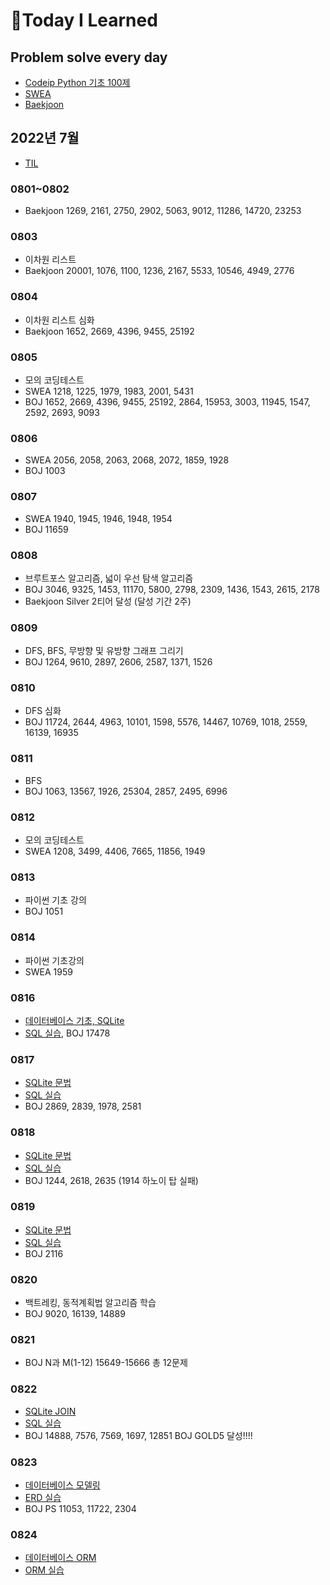 # 📖Today I Learned

## Problem solve every day
* [Codeip Python 기초 100제](./Python_codeup/README.md)
* [SWEA](./SWEA/README.md)
* [Baekjoon](./Baekjoon/README.md)

## 2022년 7월
* [TIL](./202207TIL.md)

### 0801~0802
* Baekjoon 1269, 2161, 2750, 2902, 5063, 9012, 11286, 14720, 23253

### 0803
* 이차원 리스트
* Baekjoon 20001, 1076, 1100, 1236, 2167, 5533, 10546, 4949, 2776

### 0804
* 이차원 리스트 심화
* Baekjoon 1652, 2669, 4396, 9455, 25192

### 0805
* 모의 코딩테스트
* SWEA 1218, 1225, 1979, 1983, 2001, 5431
* BOJ 1652, 2669, 4396, 9455, 25192, 2864, 15953, 3003, 11945, 1547, 2592, 2693, 9093

### 0806
* SWEA 2056, 2058, 2063, 2068, 2072, 1859, 1928
* BOJ 1003

### 0807
* SWEA 1940, 1945, 1946, 1948, 1954
* BOJ 11659 

### 0808
* 브루트포스 알고리즘, 넓이 우선 탐색 알고리즘
* BOJ 3046, 9325, 1453, 11170, 5800, 2798, 2309, 1436, 1543, 2615, 2178
* Baekjoon Silver 2티어 달성 (달성 기간 2주)

### 0809
* DFS, BFS, 무방향 및 유방향 그래프 그리기
* BOJ 1264, 9610, 2897, 2606, 2587, 1371, 1526

### 0810
* DFS 심화
* BOJ 11724, 2644, 4963, 10101, 1598, 5576, 14467, 10769, 1018, 2559, 16139, 16935

### 0811
* BFS
* BOJ 1063, 13567, 1926, 25304, 2857, 2495, 6996

### 0812
* 모의 코딩테스트
* SWEA 1208, 3499, 4406, 7665, 11856, 1949

### 0813
* 파이썬 기초 강의
* BOJ 1051

### 0814
* 파이썬 기초강의
* SWEA 1959

### 0816
* [데이터베이스 기초, SQLite](./수업내용/Database/DB_day1.md)
* [SQL 실습](./수업내용/Database/01실습.md), BOJ 17478

### 0817
* [SQLite 문법](./수업내용/Database/DB_day2.md)
* [SQL 실습](./수업내용/Database/02실습.md)
* BOJ 2869, 2839, 1978, 2581

### 0818
* [SQLite 문법](./수업내용/Database/DB_day3.md)
* [SQL 실습](./수업내용/Database/03실습.md)
* BOJ 1244, 2618, 2635 (1914 하노이 탑 실패)

### 0819
* [SQLite 문법](./수업내용/Database/DB_day4.md)
* [SQL 실습](./수업내용/Database/04실습.md)
* BOJ 2116

### 0820
* 백트레킹, 동적계획법 알고리즘 학습
* BOJ 9020, 16139, 14889

### 0821
* BOJ N과 M(1-12) 15649-15666 총 12문제

### 0822
* [SQLite JOIN](./수업내용/Database/DB_day5.md)
* [SQL 실습](./수업내용/Database/05실습.md)
* BOJ 14888, 7576, 7569, 1697, 12851 BOJ GOLD5 달성!!!!

### 0823
* [데이터베이스 모델링](./수업내용/Database/DB_day6.md)
* [ERD 실습](./수업내용/0823/insta.drawio)
* BOJ PS 11053, 11722, 2304

### 0824
* [데이터베이스 ORM](./수업내용/ORM/DB_day7.md)
* [ORM 실습](./수업내용/ORM/DB_07.md)
